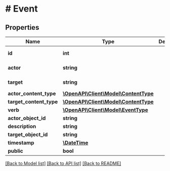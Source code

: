 # # Event

## Properties

Name | Type | Description | Notes
------------ | ------------- | ------------- | -------------
**id** | **int** |  | [optional] [readonly] 
**actor** | **string** |  | [optional] [readonly] 
**target** | **string** |  | [optional] [readonly] 
**actor_content_type** | [**\OpenAPI\Client\Model\ContentType**](ContentType.md) |  | [optional] 
**target_content_type** | [**\OpenAPI\Client\Model\ContentType**](ContentType.md) |  | [optional] 
**verb** | [**\OpenAPI\Client\Model\EventType**](EventType.md) |  | [optional] 
**actor_object_id** | **string** |  | 
**description** | **string** |  | [optional] 
**target_object_id** | **string** |  | [optional] 
**timestamp** | [**\DateTime**](\DateTime.md) |  | [optional] 
**public** | **bool** |  | [optional] 

[[Back to Model list]](../../README.md#documentation-for-models) [[Back to API list]](../../README.md#documentation-for-api-endpoints) [[Back to README]](../../README.md)


